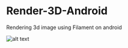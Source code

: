 # Render-3D-Android
Rendering 3d image using Filament on android

![alt text](https://user-images.githubusercontent.com/39567362/96426453-dfe97200-121a-11eb-88c8-07ee22f7c329.jpg)
